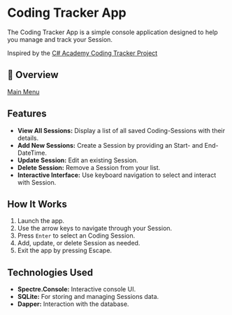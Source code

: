 # Coding Tracker App

The Coding Tracker App is a simple console application
designed to help you manage and track your Session.

Inspired by the [C# Academy Coding Tracker Project](https://thecsharpacademy.com/project/13/coding-tracker)

## 📸 Overview

[Main Menu](Overview.png)

## Features

- **View All Sessions:** Display a list of all saved Coding-Sessions with their details.
- **Add New Sessions:** Create a Session by providing an Start- and End-DateTime.
- **Update Session:** Edit an existing Session.
- **Delete Session:** Remove a Session from your list.
- **Interactive Interface:** Use keyboard navigation to select
and interact with Session.

## How It Works

1. Launch the app.
2. Use the arrow keys to navigate through your Session.
3. Press `Enter` to select an Coding Session.
4. Add, update, or delete Session as needed.
5. Exit the app by pressing Escape.

## Technologies Used

- **Spectre.Console:** Interactive console UI.
- **SQLite:** For storing and managing Sessions data.
- **Dapper:** Interaction with the database.
